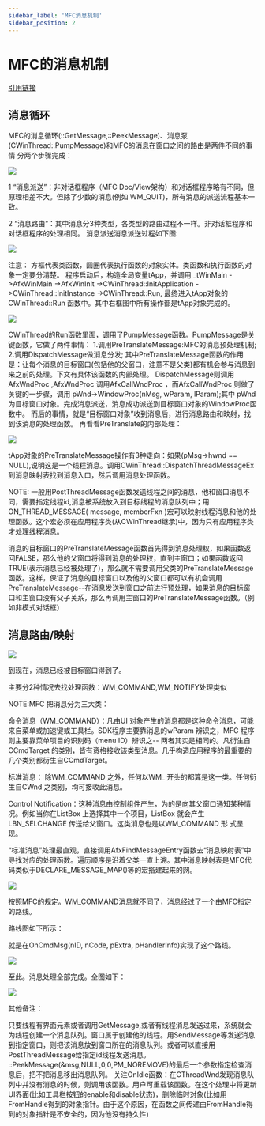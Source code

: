 ```yaml
---
sidebar_label: 'MFC消息机制'
sidebar_position: 2
---
```


# MFC的消息机制
[引用链接](https://developer.aliyun.com/article/245516)

## 消息循环

MFC的消息循环(::GetMessage,::PeekMessage)、消息泵(CWinThread::PumpMessage)和MFC的消息在窗口之间的路由是两件不同的事情 分两个步骤完成：

![](./assets/img_msg_pump_routing.webp)

1 “消息派送”：非对话框程序（MFC Doc/View架构）和对话框程序略有不同，但原理相差不大。但除了少数的消息(例如 WM_QUIT)，所有消息的派送流程基本一致。

2 “消息路由”：其中消息分3种类型，各类型的路由过程不一样。非对话框程序和对话框程序的处理相同。 消息派送消息派送过程如下图:

![](./assets/img_351c164a27e36d2e1b598face7193f93.webp)

注意：
方框代表类函数，圆圈代表执行函数的对象实体。类函数和执行函数的对象一定要分清楚。  程序启动后，构造全局变量tApp，并调用 _tWinMain ->AfxWinMain ->AfxWinInit ->CWinThread::InitApplication ->CWinThread::InitInstance ->CWinThread::Run, 最终进入tApp对象的 CWinThread::Run 函数中。其中右框图中所有操作都是tApp对象完成的。

![](./assets/img_eeec5ae7242257b4e5283734112df5cc.webp)

 CWinThread的Run函数里面，调用了PumpMessage函数。PumpMessage是关键函数，它做了两件事情：
 1.调用PreTranslateMessage:MFC的消息预处理机制;
 2.调用DispatchMessage做消息分发;
  其中PreTranslateMessage函数的作用是：让每个消息的目标窗口(包括他的父窗口，注意不是父类)都有机会参与消息到来之前的处理。下文有具体该函数的内部处理。 
  DispatchMessage则调用AfxWndProc ,AfxWndProc 调用AfxCallWndProc ，而AfxCallWndProc 则做了关键的一步骤，调用 pWnd->WindowProc(nMsg, wParam, lParam);其中 pWnd为目标窗口对象。完成消息派送，消息成功派送到目标窗口对象的WindowProc函数中。 而后的事情，就是“目标窗口对象”收到消息后，进行消息路由和映射，找到该消息的处理函数。  再看看PreTranslate的内部处理：

 ![](./assets/img_d73617ef90efd83ebdc89d756573d054.webp)
 
 tApp对象的PreTranslateMessage操作有3种走向：如果(pMsg->hwnd == NULL),说明这是一个线程消息。调用CWinThread::DispatchThreadMessageEx到消息映射表找到消息入口，然后调用消息处理函数。

NOTE: 一般用PostThreadMessage函数发送线程之间的消息，他和窗口消息不同，需要指定线程id,消息被系统放入到目标线程的消息队列中；用ON_THREAD_MESSAGE( message, memberFxn )宏可以映射线程消息和他的处理函数。这个宏必须在应用程序类(从CWinThread继承)中，因为只有应用程序类才处理线程消息。

消息的目标窗口的PreTranslateMessage函数首先得到消息处理权，如果函数返回FALSE，那么他的父窗口将得到消息的处理权，直到主窗口；如果函数返回TRUE(表示消息已经被处理了)，那么就不需要调用父类的PreTranslateMessage函数。这样，保证了消息的目标窗口以及他的父窗口都可以有机会调用PreTranslateMessage--在消息发送到窗口之前进行预处理，如果消息的目标窗口和主窗口没有父子关系，那么再调用主窗口的PreTranslateMessage函数。（例如非模式对话框）

## 消息路由/映射
![](./assets/img_185cb8f68950c029f17ec11c34654b39.webp)

到现在，消息已经被目标窗口得到了。

主要分2种情况去找处理函数：WM_COMMAND,WM_NOTIFY处理类似

NOTE:MFC 把消息分为三大类：

命令消息（WM_COMMAND）：凡由UI 对象产生的消息都是这种命令消息，可能来自菜单或加速键或工具栏。SDK程序主要靠消息的wParam 辨识之，MFC 程序则主要靠菜单项目的识别码（menu ID）辨识之-- 两者其实是相同的。凡衍生自CCmdTarget 的类别，皆有资格接收该类型消息。几乎构造应用程序的最重要的几个类别都衍生自CCmdTarget。

标准消息： 除WM_COMMAND 之外，任何以WM_ 开头的都算是这一类。任何衍生自CWnd 之类别，均可接收此消息。

Control Notification：这种消息由控制组件产生，为的是向其父窗口通知某种情况。例如当你在ListBox 上选择其中一个项目，ListBox 就会产生LBN_SELCHANGE 传送给父窗口。这类消息也是以WM_COMMAND 形
式呈现。

“标准消息”处理最直观，直接调用AfxFindMessageEntry函数去“消息映射表”中寻找对应的处理函数。遍历顺序是沿着父类一直上溯。其中消息映射表是MFC代码类似于DECLARE_MESSAGE_MAP()等的宏搭建起来的网。

![](./assets/img_79a6bd09742698acc5e770560b09564d.webp)

按照MFC的规定。WM_COMMAND消息就不同了，消息经过了一个由MFC指定的路线。

路线图如下所示：

就是在OnCmdMsg(nID, nCode, pExtra, pHandlerInfo)实现了这个路线。

![](./assets/img_6ad3242ce0e7770fbd0f7dec71ddae5b.webp)


至此。消息处理全部完成。全图如下：

![](./assets/img_5cc9f83649af7cb4dae891c00bb454ec.webp)

其他备注：

只要线程有界面元素或者调用GetMessage,或者有线程消息发送过来，系统就会为线程创建一个消息队列。窗口属于创建他的线程。用SendMessage等发送消息到指定窗口，则把该消息放到窗口所在的消息队列。或者可以直接用PostThreadMessage给指定id线程发送消息。 ::PeekMessage(&msg,NULL,0,0,PM_NOREMOVE)的最后一个参数指定检查消息后，把不把消息移出消息队列。 关注OnIdle函数：在CThreadWnd发现消息队列中并没有消息的时候，则调用该函数。用户可重载该函数。在这个处理中将更新UI界面(比如工具栏按钮的enable和disable状态)，删除临时对象(比如用FromHandle得到的对象指针。由于这个原因，在函数之间传递由FromHandle得到的对象指针是不安全的，因为他没有持久性)